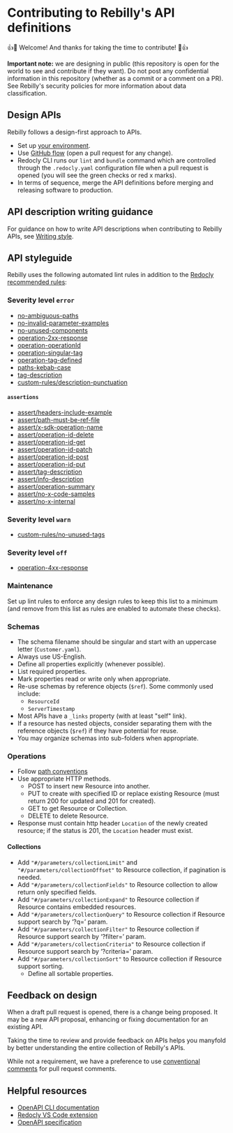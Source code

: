 # Contributing to Rebilly's API definitions

👍🎉 Welcome! And thanks for taking the time to contribute! 🎉👍

**Important note:** we are designing in public (this repository is open for the world to see and contribute if they want). Do not post any confidential information in this repository (whether as a commit or a comment on a PR). See Rebilly's security policies for more information about data classification.

## Design APIs

Rebilly follows a design-first approach to APIs.

- Set up [your environment](./README.md#environment-setup).
- Use [GitHub flow](https://docs.github.com/en/get-started/quickstart/github-flow) (open a pull request for any change).
- Redocly CLI runs our `lint` and `bundle` command which are controlled through the `.redocly.yaml` configuration file when a pull request is opened (you will see the green checks or red x marks).
- In terms of sequence, merge the API definitions before merging and releasing software to production.

## API description writing guidance

For guidance on how to write API descriptions when contributing to Rebilly APIs, see [Writing style](./WRITING-STYLE.md).

## API styleguide

Rebilly uses the following automated lint rules in addition to the [Redocly recommended rules](https://redocly.com/docs/cli/rules/):

### Severity level `error`

- [no-ambiguous-paths](https://redocly.com/docs/cli/rules/no-ambiguous-paths/)
- [no-invalid-parameter-examples](https://redocly.com/docs/cli/rules/no-invalid-parameter-examples/)
- [no-unused-components](https://redocly.com/docs/cli/rules/no-unused-components/)
- [operation-2xx-response](https://redocly.com/docs/cli/rules/operation-2xx-response/)
- [operation-operationId](https://redocly.com/docs/cli/rules/operation-operationId/)
- [operation-singular-tag](https://redocly.com/docs/cli/rules/operation-singular-tag/)
- [operation-tag-defined](https://redocly.com/docs/cli/rules/operation-tag-defined/)
- [paths-kebab-case](https://redocly.com/docs/cli/rules/paths-kebab-case/)
- [tag-description](https://redocly.com/docs/cli/rules/tag-description/)
- [custom-rules/description-punctuation](./plugins/rules/description-punctuation.js)

#### `assertions`

- [assert/headers-include-example](https://redocly.com/docs/cli/rules/assertions/)
- [assert/path-must-be-ref-file](https://redocly.com/docs/cli/rules/assertions/)
- [assert/x-sdk-operation-name](https://redocly.com/docs/cli/rules/assertions/)
- [assert/operation-id-delete]()
- [assert/operation-id-get]()
- [assert/operation-id-patch]()
- [assert/operation-id-post]()
- [assert/operation-id-put]()
- [assert/tag-description]()
- [assert/info-description]()
- [assert/operation-summary]()
- [assert/no-x-code-samples]()
- [assert/no-x-internal]()

### Severity level `warn`
- [custom-rules/no-unused-tags](./plugins/rules/no-unused-tags.js)

### Severity level `off`
- [operation-4xx-response](https://redocly.com/docs/cli/rules/operation-4xx-response/)

### Maintenance

Set up lint rules to enforce any design rules to keep this list to a minimum (and remove from this list as rules are enabled to automate these checks).

### Schemas

- The schema filename should be singular and start with an uppercase letter (`Customer.yaml`).
- Always use US-English.
- Define all properties explicitly (whenever possible).
- List required properties.
- Mark properties read or write only when appropriate.
- Re-use schemas by reference objects (`$ref`). Some commonly used include:
    - `ResourceId`
    - `ServerTimestamp`
- Most APIs have a `_links` property (with at least "self" link).
- If a resource has nested objects, consider separating them with the reference objects (`$ref`) if they have potential for reuse.
- You may organize schemas into sub-folders when appropriate.

### Operations

- Follow [path conventions](./openapi/paths/README.md)
- Use appropriate HTTP methods.
    - POST to insert new Resource into another.
    - PUT to create with specified ID or replace existing Resource (must return 200 for updated and 201 for created).
    - GET to get Resource or Collection.
    - DELETE to delete Resource.
- Response must contain http header `Location` of the newly created resource; if the status is 201, the `Location` header must exist.

#### Collections

- Add `"#/parameters/collectionLimit"` and `"#/parameters/collectionOffset"` to Resource collection, if pagination is needed.
- Add `"#/parameters/collectionFields"` to Resource collection to allow return only specified fields.
- Add `"#/parameters/collectionExpand"` to Resource collection if Resource contains embedded resources.
- Add `"#/parameters/collectionQuery"` to Resource collection if Resource support search by ‘?q=’ param.
- Add `"#/parameters/collectionFilter"` to Resource collection if Resource support search by ‘?filter=’ param.
- Add `"#/parameters/collectionCriteria"` to Resource collection if Resource support search by ‘?criteria=’ param.
- Add `"#/parameters/collectionSort"` to Resource collection if Resource support sorting.
    - Define all sortable properties.

## Feedback on design

When a draft pull request is opened, there is a change being proposed. It may be a new API proposal, enhancing or fixing documentation for an existing API.

Taking the time to review and provide feedback on APIs helps you manyfold by better understanding the entire collection of Rebilly's APIs.

While not a requirement, we have a preference to use [conventional comments](https://conventionalcomments.org/) for pull request comments.

## Helpful resources

- [OpenAPI CLI documentation](https://redoc.ly/docs/cli/)
- [Redocly VS Code extension](https://marketplace.visualstudio.com/items?itemName=Redocly.openapi-vs-code)
- [OpenAPI specification](https://github.com/OAI/OpenAPI-Specification/blob/main/versions/3.0.3.md)
